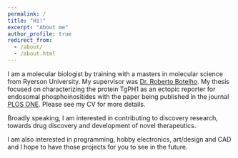 ```yaml
---
permalink: /
title: "Hi!"
excerpt: "About me"
author_profile: true
redirect_from: 
  - /about/
  - /about.html
---
```


I am a molecular biologist by training with a masters in molecular science from Ryerson University. My supervisor was [Dr. Roberto Botelho](http://botelholab.com/). My thesis focused on characterizing the protein TgPH1 as an ectopic reporter for endosomal phosphoinositides with the paper being published in the journal [PLOS ONE](https://journals.plos.org/plosone/article?id=10.1371/journal.pone.0198454). Please see my CV for more details.

Broadly speaking, I am interested in contributing to discovery research, towards drug discovery and development of novel therapeutics.

I am also interested in programming, hobby electronics, art/design and CAD and I hope to have those projects for you to see in the future. 
